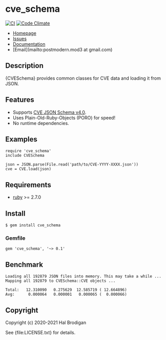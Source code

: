 # cve_schema

[![CI](https://github.com/postmodern/cve_schema.rb/actions/workflows/ruby.yml/badge.svg)](https://github.com/postmodern/cve_schema.rb/actions/workflows/ruby.yml)
[![Code Climate](https://codeclimate.com/github/postmodern/cve_schema.rb.svg)](https://codeclimate.com/github/postmodern/cve_schema.rb)

* [Homepage](https://github.com/postmodern/cve_schema.rb#readme)
* [Issues](https://github.com/postmodern/cve_schema.rb/issues)
* [Documentation](http://rubydoc.info/gems/cve_schema/frames)
* [Email](mailto:postmodern.mod3 at gmail.com)

## Description

{CVESchema} provides common classes for CVE data and loading it from JSON.

## Features

* Supports [CVE JSON Schema v4.0].
* Uses Plain-Old-Ruby-Objects (PORO) for speed!
* No runtime dependencies.

## Examples

    require 'cve_schema'
    include CVESchema

    json = JSON.parse(File.read('path/to/CVE-YYYY-XXXX.json'))
    cve = CVE.load(json)

## Requirements

* [ruby] >= 2.7.0

## Install

    $ gem install cve_schema

### Gemfile

    gem 'cve_schema', '~> 0.1'

## Benchmark

    Loading all 192879 JSON files into memory. This may take a while ...
    Mapping all 192879 to CVESchema::CVE objects ...
    
    Total:	 12.310090   0.275629  12.585719 ( 12.664896)
    Avg:	  0.000064   0.000001   0.000065 (  0.000066)

## Copyright

Copyright (c) 2020-2021 Hal Brodigan

See {file:LICENSE.txt} for details.

[CVE JSON Schema v4.0]: https://github.com/CVEProject/cve-schema/blob/master/schema/v4.0/DRAFT-JSON-file-format-v4.md

[ruby]: https://www.ruby-lang.org/
